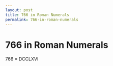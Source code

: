 ```yaml
---
layout: post
title: 766 in Roman Numerals
permalink: 766-in-roman-numerals
---
```


# 766 in Roman Numerals

766 = DCCLXVI
